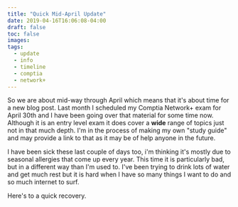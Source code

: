 ```yaml
---
title: "Quick Mid-April Update"
date: 2019-04-16T16:06:08-04:00
draft: false
toc: false
images:
tags: 
  - update
  - info
  - timeline
  - comptia 
  - network+
---
```


So we are about mid-way through April which means that it's about time for a
new blog post. Last month I scheduled my Comptia Network+ exam for April 30th
and I have been going over that material for some time now. Although it is an
entry level exam it does cover a **wide** range of topics just not in that much
depth. I'm in the process of making my own "study guide" and may provide a 
link to that as it may be of help anyone in the future. 

I have been sick these last couple of days too, i'm thinking it's mostly due to 
seasonal allergies that come up every year. This time it is particularly bad, 
but in a different way than I'm used to. I've been trying to drink lots of water
and get much rest but it is hard when I have so many things I want to do and so 
much internet to surf.

Here's to a quick recovery. 
